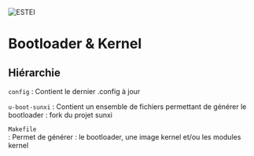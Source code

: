 ![ESTEI](https://raw.github.com/estei-master/segment_SOL/master/PJ/Slide/common/tux.png)

Bootloader & Kernel
============

Hiérarchie 
----------
`config` 
:     Contient le dernier .config à jour

`u-boot-sunxi` 
:     Contient un ensemble de fichiers permettant de générer le bootloader : fork du projet sunxi

`Makefile`  
:     Permet de générer : le bootloader, une image kernel et/ou les modules kernel

